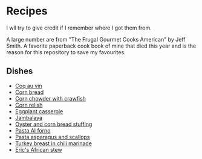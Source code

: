 # Recipes

I wll try to give credit if I remember where I got them from.

A large number are from "The Frugal Gourmet Cooks American" by Jeff Smith. A favorite paperback cook book of mine that died this year and is the reason for this repository to save my favourites.

## Dishes

- [Coq au vin](./Coq-au-vin.md)
- [Corn bread](./CornBread.md)
- [Corn chowder with crawfish](./CornChowderWithCrawfish.md)
- [Corn relish](./Cornrelish.md)
- [Eggplant casserole](./Eggplant-Casserole.md)
- [Jambalaya](./Jambalaya.md)
- [Oyster and corn bread stuffing](./Oyster-Corn-bread-stuffing.md)
- [Pasta Al forno](./PastaAlForno.md)
- [Pasta asparagus and scallops](./PastaAsparagusAndScallops.md)
- [Turkey breast in chili marinade](./Turkey-breast-in-chili-marinade.md)
- [Eric's African stew](./EricsAfricanStew.md)
